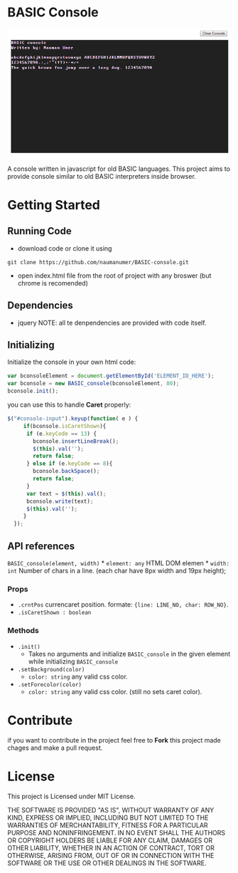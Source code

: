 # BASIC Console

![BASIC console](BASIC%20console.png "BASIC console")

A console written in javascript for old BASIC languages. This project aims to provide console similar to old BASIC interpreters inside browser.

# Getting Started
## Running Code
* download code or clone it using
```
git clone https://github.com/naumanumer/BASIC-console.git
```
* open index.html file from the root of project with any broswer (but chrome is recomended)

## Dependencies
* jquery
NOTE: all te denpendencies are provided with code itself.

## Initializing

Initialize the console in your own html code:
```javascript
var bconsoleElement = document.getElementById('ELEMENT_ID_HERE');
var bconsole = new BASIC_console(bconsoleElement, 80);
bconsole.init();
```
you can use this to handle **Caret** properly:
```javascript
$("#console-input").keyup(function( e ) {
	 if(bconsole.isCaretShown){
	  if (e.keyCode == 13) {
		bconsole.insertLineBreak();
		$(this).val('');
		return false;
	  } else if (e.keyCode == 8){
		bconsole.backSpace();
		return false;
	  }
	  var text = $(this).val();
	  bconsole.write(text);
	  $(this).val('');
	 }
  });
 ```
 
## API references

`BASIC_console(element, width)`
	* `element: any` HTML DOM elemen
	* `width: int` Number of chars in a line. (each char have 8px width and 19px height);
### Props
* `.crntPos` currencaret position. formate: `{line: LINE_NO, char: ROW_NO}`.
* `.isCaretShown : boolean` 

### Methods
* `.init()`
	* Takes no arguments and initialize `BASIC_console` in the given element while initializing `BASIC_console`
* `.setBackground(color)`
	* `color: string` any valid css color.
* `.setForecolor(color)`
	* `color: string` any valid css color. (still no sets caret color).



# Contribute
if you want to contribute in the project feel free to **Fork** this project made chages and make a pull request.

# License
This project is Licensed under MIT License.

THE SOFTWARE IS PROVIDED "AS IS", WITHOUT WARRANTY OF ANY KIND, EXPRESS OR
IMPLIED, INCLUDING BUT NOT LIMITED TO THE WARRANTIES OF MERCHANTABILITY,
FITNESS FOR A PARTICULAR PURPOSE AND NONINFRINGEMENT. IN NO EVENT SHALL THE
AUTHORS OR COPYRIGHT HOLDERS BE LIABLE FOR ANY CLAIM, DAMAGES OR OTHER
LIABILITY, WHETHER IN AN ACTION OF CONTRACT, TORT OR OTHERWISE, ARISING FROM,
OUT OF OR IN CONNECTION WITH THE SOFTWARE OR THE USE OR OTHER DEALINGS IN THE
SOFTWARE.
